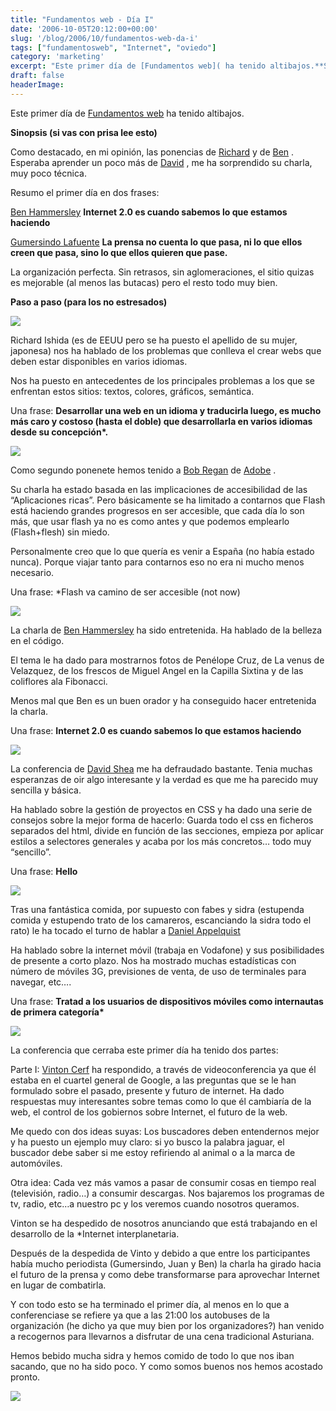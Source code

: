 ```yaml
---
title: "Fundamentos web - Día I"
date: '2006-10-05T20:12:00+00:00'
slug: '/blog/2006/10/fundamentos-web-da-i'
tags: ["fundamentosweb", "Internet", "oviedo"]
category: 'marketing'
excerpt: "Este primer día de [Fundamentos web]( ha tenido altibajos.**Sinopsis (si vas con prisa lee esto)**Como destacado, en mi opinión, las ponencias de [Richard]("
draft: false
headerImage:
---
```

Este primer día de [Fundamentos web](http://www.fundamentosweb.com) ha tenido altibajos.

**Sinopsis (si vas con prisa lee esto)**

Como destacado, en mi opinión, las ponencias de [Richard](http://www.fundamentosweb.org/2006/Ponentes/#richard) y de [Ben](http://www.fundamentosweb.org/2006/Ponentes/#ben) . Esperaba aprender un poco más de [David](http://www.fundamentosweb.org/2006/Ponentes/#dave) , me ha sorprendido su charla, muy poco técnica.

Resumo el primer día en dos frases:

[Ben Hammersley](http://www.fundamentosweb.org/2006/Ponentes/#ben) **Internet 2.0 es cuando sabemos lo que estamos haciendo**

[Gumersindo Lafuente](http://www.fundamentosweb.org/2006/Ponentes/#sindo) **La prensa no cuenta lo que pasa, ni lo que ellos creen que pasa, sino lo que ellos quieren que pase.**

La organización perfecta. Sin retrasos, sin aglomeraciones, el sitio quizas es mejorable (al menos las butacas) pero el resto todo muy bien.

**Paso a paso (para los no estresados)**

![](http://www.riojasoft.com/files/robert.jpg)

Richard Ishida (es de EEUU pero se ha puesto el apellido de su mujer, japonesa) nos ha hablado de los problemas que conlleva el crear webs que deben estar disponibles en varios idiomas.

Nos ha puesto en antecedentes de los principales problemas a los que se enfrentan estos sitios: textos, colores, gráficos, semántica.

Una frase: **Desarrollar una web en un idioma y traducirla luego, es mucho más caro y costoso (hasta el doble) que desarrollarla en varios idiomas desde su concepción\*.**

![](http://jorgegorka.files.wordpress.com/bob.jpg)

Como segundo ponenete hemos tenido a [Bob Regan](http://www.fundamentosweb.org/2006/Ponentes/#bob) de [Adobe](http://www.adobe.com/) .

Su charla ha estado basada en las implicaciones de accesibilidad de las “Aplicaciones ricas”. Pero básicamente se ha limitado a contarnos que Flash está haciendo grandes progresos en ser accesible, que cada día lo son más, que usar flash ya no es como antes y que podemos emplearlo (Flash+flesh) sin miedo.

Personalmente creo que lo que quería es venir a España (no había estado nunca). Porque viajar tanto para contarnos eso no era ni mucho menos necesario.

Una frase: \*Flash va camino de ser accesible (not now)

![](http://www.riojasoft.com/files/ben.jpg)

La charla de [Ben Hammersley](http://www.fundamentosweb.org/2006/Ponentes/#ben) ha sido entretenida. Ha hablado de la belleza en el código.

El tema le ha dado para mostrarnos fotos de Penélope Cruz, de La venus de Velazquez, de los frescos de Miguel Angel en la Capilla Sixtina y de las coliflores ala Fibonacci.

Menos mal que Ben es un buen orador y ha conseguido hacer entretenida la charla.

Una frase: **Internet 2.0 es cuando sabemos lo que estamos haciendo**

![](http://www.riojasoft.com/files/david.jpg)

La conferencia de [David Shea](http://www.fundamentosweb.org/2006/Ponentes/#dave) me ha defraudado bastante. Tenia muchas esperanzas de oir algo interesante y la verdad es que me ha parecido muy sencilla y básica.

Ha hablado sobre la gestión de proyectos en CSS y ha dado una serie de consejos sobre la mejor forma de hacerlo: Guarda todo el css en ficheros separados del html, divide en función de las secciones, empieza por aplicar estilos a selectores generales y acaba por los más concretos… todo muy “sencillo”.

Una frase: **Hello**

![](http://www.riojasoft.com/files/daniel.jpg)

Tras una fantástica comida, por supuesto con fabes y sidra (estupenda comida y estupendo trato de los camareros, escanciando la sidra todo el rato) le ha tocado el turno de hablar a [Daniel Appelquist](http://www.fundamentosweb.org/2006/Ponentes/#dan)

Ha hablado sobre la internet móvil (trabaja en Vodafone) y sus posibilidades de presente a corto plazo. Nos ha mostrado muchas estadísticas con número de móviles 3G, previsiones de venta, de uso de terminales para navegar, etc….

Una frase: **Tratad a los usuarios de dispositivos móviles como internautas de primera categoría\***

![](http://www.riojasoft.com/files/conferencia1.jpg)

La conferencia que cerraba este primer día ha tenido dos partes:

Parte I: [Vinton Cerf](http://www.fundamentosweb.org/2006/Ponentes/#vint) ha respondido, a través de videoconferencia ya que él estaba en el cuartel general de Google, a las preguntas que se le han formulado sobre el pasado, presente y futuro de internet. Ha dado respuestas muy interesantes sobre temas como lo que él cambiaría de la web, el control de los gobiernos sobre Internet, el futuro de la web.

Me quedo con dos ideas suyas: Los buscadores deben entendernos mejor y ha puesto un ejemplo muy claro: si yo busco la palabra jaguar, el buscador debe saber si me estoy refiriendo al animal o a la marca de automóviles.

Otra idea: Cada vez más vamos a pasar de consumir cosas en tiempo real (televisión, radio…) a consumir descargas. Nos bajaremos los programas de tv, radio, etc…a nuestro pc y los veremos cuando nosotros queramos.

Vinton se ha despedido de nosotros anunciando que está trabajando en el desarrollo de la \*Internet interplanetaria.

Después de la despedida de Vinto y debido a que entre los participantes había mucho periodista (Gumersindo, Juan y Ben) la charla ha girado hacia el futuro de la prensa y como debe transformarse para aprovechar Internet en lugar de combatirla.

Y con todo esto se ha terminado el primer día, al menos en lo que a conferenciase se refiere ya que a las 21:00 los autobuses de la organización (he dicho ya que muy bien por los organizadores?) han venido a recogernos para llevarnos a disfrutar de una cena tradicional Asturiana.

Hemos bebido mucha sidra y hemos comido de todo lo que nos iban sacando, que no ha sido poco. Y como somos buenos nos hemos acostado pronto.

![](http://www.riojasoft.com/files/nosotros.jpg)
